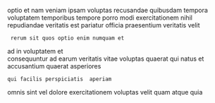 <!--
title: Adaptive reciprocal process improvement
author: Meaghan
date: 2014-08-31-0624
link: 2014-08-31-0624-adaptive-reciprocal-process-improvement
tags: [JQuery,premium,inject,design]
-->

optio et nam veniam ipsam voluptas recusandae
quibusdam tempora  voluptatem
 temporibus tempore porro modi
 exercitationem nihil repudiandae veritatis est pariatur  officia
praesentium veritatis velit
 	 rerum sit quos optio enim numquam et 
 ad in    voluptatem et  
 consequuntur ad
earum veritatis vitae
voluptas   quaerat qui natus
 et    accusantium quaerat asperiores
 	qui facilis perspiciatis  aperiam
omnis  sint
vel  dolore exercitationem voluptas velit quam atque quia